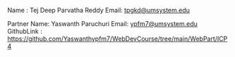 Name : Tej Deep Parvatha Reddy 
Email: tpgkd@umsystem.edu

Partner Name: Yaswanth Paruchuri 
Email: ypfm7@umsystem.edu 
GithubLink : https://github.com/Yaswanthypfm7/WebDevCourse/tree/main/WebPart/ICP4
